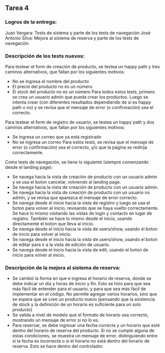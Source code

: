 ## Tarea 4

### Logros de la entrega:
Juan Vergara: Tests de sistema y parte de los tests de navegación
José Antonio Silva: Mejora al sistema de reserva y parte de los tests de navegación

### Descripción de los tests nuevos:
Para testear el form de creación de producto, se testea un happy path y tres caminos alternativos, que fallan por los siguientes motivos:
- No se ingresa el nombre del producto
- El precio del producto no es un número
- El stock del producto no es un número
Para todos estos tests, primero se crea un usuario admin que pueda crear los productos. Luego se intenta crear (con diferentes resultados dependiendo de si es happy path o no) y se revisa que el mensaje de error (o confirmación) sea el correcto.

Para testear el form de registro de usuario, se testea un happy path y dos caminos alternativos, que fallan por los siguientes motivos:
- Se ingresa un correo que ya está registrado
- No se ingresa un correo
Para estos tests, se revisa que el mensaje de error (o confirmación) sea el correcto, y/o que la página se redirija correctamente.

Como tests de navegación, se tiene lo siguiente (siempre comenzando desde el landing page):
- Se navega hacia la vista de creación de producto con un usuario admin y se usa el boton cancelar, volviendo al landing page.
- Se navega hacia la vista de creación de producto con un usuario admin.
- Se navega hacia la vista de creación de producto con un usuario no admin, y se revisa que aparezca el mensaje de error correcto.
- Se navega desde el inicio hacia la vista de registro y luego se usa el boton para volver al inicio, revisando que se haya vuelto correctamente. Se hace lo mismo visitando las vistas de login y contacto en lugar de registro. También se hace lo mismo desde el inicio, usando directamente el boton que lleva al inicio.
- Se navega desde el inicio hacia la vista de users/show, usando el boton de inicio para volver al inicio.
- Se navega desde el inicio hacia la vista de users/show, usando el boton de editar para ir a la vista de edición de usuario.
- Se navega desde el inicio hacia la vista de edit, usando el boton de inicio para volver al inicio.

### Descripción de la mejora al sistema de reserva:
- Se cambió la forma en que e ingresa el horario de reserva, donde se debe indicar un día y horas de inicio y fin. Esto se hizo para que sea más fácil de entender para el usuario, y para que sea más fácil de implementar en el código. No permite agregar varios horarios, sino que se espera que se cree un producto nuevo (pensando que la existencia de stock y la definición de un horario es suficiente para un solo producto)
- Se valida a nivel de modelo que el formato de horario sea correcto, mostrando un mensaje de error si no lo es.
- Para reservar, se debe ingresar una fecha correcta y un horario que esté dentro del horario de reserva del producto. Si no se cumple alguna de estas condiciones, se muestra un mensaje de error, distinguiendo entre si la fecha es incorrecta o si el horario no está dentro del horario de reserva. Esto se hace dentro del controlador. 

